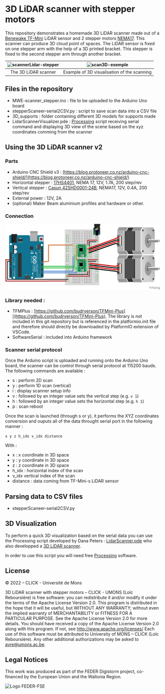 # 3D LiDAR scanner with stepper motors

This repository demonstrates a homemade 3D LiDAR scanner made out of a [Benewake TF-Mini](https://www.gotronic.fr/art-capteur-de-distance-lidar-tf-mini-27615.htm) LiDAR sensor and 2 stepper motors [NEMA17](). This scanner can produce 3D cloud point of spaces.
The LiDAR sensor is fixed on one stepper arm with the help of a 3D printed bracket. This stepper is fixed to the second stepper arm through another bracket. 


|<img height="300" src="https://github.com/CLICKBE/MWE-scanner_stepper/assets/2494294/8350b0a7-daef-4660-8843-7ecf97d9d9a3" alt="scannerLidar-stepper"> | <img height="300" src="https://github.com/CLICKBE/MWE-scanner_stepper/assets/2494294/b51f2bb5-2d3f-4970-921e-cd1419681865" alt="scan3D-exemple">|
| :---: | :---: |
| The 3D LiDAR scanner| Example of 3D visualisation of the scanning |

## Files in the repository
- MWE-scanner_stepper.ino : file to be uploaded to the Arduino Uno board
- stepperScaneer-serial2CSV.py : script to save scan data into a CSV file
- 3D_supports : folder containing different 3D models for supports made 
- LidarScannerVisualizer.pde : [Processing](https://processing.org/) script receiving serial command and displaying 3D view of the scene based on the xyz coordinates comming from the scanner

## Using the 3D LiDAR scanner v2

### Parts
- Arduino CNC Shield v3 : [https://blog.protoneer.co.nz/arduino-cnc-shield/](https://blog.protoneer.co.nz/arduino-cnc-shield/)
- Horizontal stepper : [17HS4401](https://boutique.semageek.com/fr/1443-moteur-pas-a-pas-17hs4401-12v-nema17-200-pasrev-17a-3005762453528.html), NEMA 17, 12V, 1.7A, 200 step/rev
- Vertical stepper : [Casun 42SHD0001-24B](http://www.all-electronics-online.com/china-828911685/42shd0001-24b-high-torque-12v-dc-nema-17-stepper-motor-for-3d-printer.html), NEMA17, 12V, 0.4A, 200 step/rev
- External power : 12V, 2A
- (optional) Maker Beam aluminium profiles and hardware or other.

### Connection

![3DLidarScanner with stepper connections](https://github.com/CLICKBE/3DLidarScanner-v2/blob/main/fritzing/3DLidarScanner-v2-connections.png?raw=true)

### Library needed : 
- TFMPlus : [https://github.com/budryerson/TFMini-Plus][(https://github.com/budryerson/TFMini-Plus). The library is not included in this git repository but is referenced in the platformio.init file and therefore should directly be downloaded by PlatformIO extension of VSCode.
- SoftwareSerial : included into Arduino framework

### Scanner serial protocol
Once the Arduino script is uploaded and running onto the Arduino Uno board, the scanner can be control through serial protocol at 115200 bauds. The following commands are available : 

- s : perform 2D scan
- y : perform 1D scan (vertical)
- i : display scanner setup info
- v : followed by an integer value sets the vertical step (e.g. `v 1`)
- h : followed by an integer value sets the horizontal step (e.g. `h 1`)
- p : scan reboot
   
Once the scan is launched (through s or y), it performs the XYZ coordinates conversion and ouputs all of the data throught serial port in the following manner : 

`x y z h_idx v_idx distance `

With : 
- x : x coordinate in 3D space
- y : y coordinate in 3D space
- z : z coordinate in 3D space
- h_idx : horizontal index of the scan
- v_idx vertical index of the scan
- distance : data coming from TF-Mini-s LiDAR sensor


## Parsing data to CSV files
- stepperScaneer-serial2CSV.py 

## 3D Visualization

To perform a quick 3D visualization based on the serial data you can use the Processing script developed by Dana Peters : [LidarScanner.pde](https://drive.google.com/file/d/1D5wfzA8i0Pzh4qe-1skmpnqmhrvaq9d3/view?usp=drive_web) who also developped a [3D LiDAR scanner](https://www.qcontinuum.org/lidar-scanner).

In order to use this script you will need free [Processing](https://processing.org/) software.

## License
 © 2022 – CLICK - Université de Mons

3D LiDAR scanner with stepper motors – CLICK - UMONS (Loïc Reboursière) is free software: you can redistribute it and/or modify it under the terms of the Apache License Version 2.0. This program is distributed in the hope that it will be useful, but WITHOUT ANY WARRANTY; without even the implied warranty of MERCHANTABILITY or FITNESS FOR A PARTICULAR PURPOSE.  See the Apache License Version 2.0 for more details.
You should have received a copy of the Apache License Version 2.0 along with this program.  If not, see http://www.apache.org/licenses/
Each use of this software must be attributed to University of MONS – CLICK (Loïc Reboursière).
Any other additional authorizations may be asked to avre@umons.ac.be.

## Legal Notices
This work was produced as part of the FEDER Digistorm project, co-financed by the European Union and the Wallonia Region.

![Logo FEDER-FSE](https://www.enmieux.be/sites/default/files/assets/media-files/signatures/vignette_FEDER%2Bwallonie.png)
